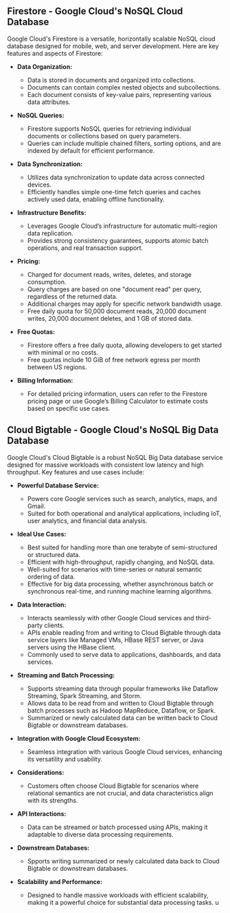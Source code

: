 
## Firestore - Google Cloud's NoSQL Cloud Database

Google Cloud's Firestore is a versatile, horizontally scalable NoSQL cloud database designed for mobile, web, and server development. Here are key features and aspects of Firestore:

- **Data Organization:**
  - Data is stored in documents and organized into collections.
  - Documents can contain complex nested objects and subcollections.
  - Each document consists of key-value pairs, representing various data attributes.

- **NoSQL Queries:**
  - Firestore supports NoSQL queries for retrieving individual documents or collections based on query parameters.
  - Queries can include multiple chained filters, sorting options, and are indexed by default for efficient performance.

- **Data Synchronization:**
  - Utilizes data synchronization to update data across connected devices.
  - Efficiently handles simple one-time fetch queries and caches actively used data, enabling offline functionality.

- **Infrastructure Benefits:**
  - Leverages Google Cloud’s infrastructure for automatic multi-region data replication.
  - Provides strong consistency guarantees, supports atomic batch operations, and real transaction support.

- **Pricing:**
  - Charged for document reads, writes, deletes, and storage consumption.
  - Query charges are based on one "document read" per query, regardless of the returned data.
  - Additional charges may apply for specific network bandwidth usage.
  - Free daily quota for 50,000 document reads, 20,000 document writes, 20,000 document deletes, and 1 GB of stored data.

- **Free Quotas:**
  - Firestore offers a free daily quota, allowing developers to get started with minimal or no costs.
  - Free quotas include 10 GiB of free network egress per month between US regions.

- **Billing Information:**
  - For detailed pricing information, users can refer to the Firestore pricing page or use Google’s Billing Calculator to estimate costs based on specific use cases.

## Cloud Bigtable - Google Cloud's NoSQL Big Data Database

Google Cloud's Cloud Bigtable is a robust NoSQL Big Data database service designed for massive workloads with consistent low latency and high throughput. Key features and use cases include:

- **Powerful Database Service:**
  - Powers core Google services such as search, analytics, maps, and Gmail.
  - Suited for both operational and analytical applications, including IoT, user analytics, and financial data analysis.

- **Ideal Use Cases:**
  - Best suited for handling more than one terabyte of semi-structured or structured data.
  - Efficient with high-throughput, rapidly changing, and NoSQL data.
  - Well-suited for scenarios with time-series or natural semantic ordering of data.
  - Effective for big data processing, whether asynchronous batch or synchronous real-time, and running machine learning algorithms.

- **Data Interaction:**
  - Interacts seamlessly with other Google Cloud services and third-party clients.
  - APIs enable reading from and writing to Cloud Bigtable through data service layers like Managed VMs, HBase REST server, or Java servers using the HBase client.
  - Commonly used to serve data to applications, dashboards, and data services.

- **Streaming and Batch Processing:**
  - Supports streaming data through popular frameworks like Dataflow Streaming, Spark Streaming, and Storm.
  - Allows data to be read from and written to Cloud Bigtable through batch processes such as Hadoop MapReduce, Dataflow, or Spark.
  - Summarized or newly calculated data can be written back to Cloud Bigtable or downstream databases.

- **Integration with Google Cloud Ecosystem:**
  - Seamless integration with various Google Cloud services, enhancing its versatility and usability.

- **Considerations:**
  - Customers often choose Cloud Bigtable for scenarios where relational semantics are not crucial, and data characteristics align with its strengths.

- **API Interactions:**
  - Data can be streamed or batch processed using APIs, making it adaptable to diverse data processing requirements.

- **Downstream Databases:**
  - Spports writing summarized or newly calculated data back to Cloud Bigtable or downstream databases.

- **Scalability and Performance:**
  - Designed to handle massive workloads with efficient scalability, making it a powerful choice for substantial data processing tasks.
u
